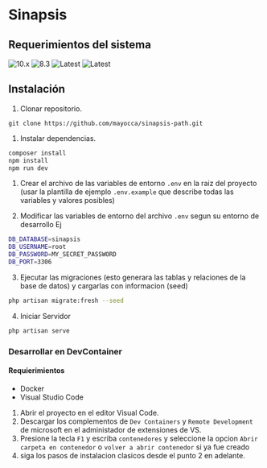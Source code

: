 # Sinapsis

## Requerimientos del sistema

![10.x](https://img.shields.io/badge/Laravel-7.4-brightgreen)
![8.3](https://img.shields.io/badge/PHP-8.3-brightgreen)
![Latest](https://img.shields.io/badge/Composer-Latest-brightgreen)
![Latest](https://img.shields.io/badge/Node.js-Latest-brightgreen)

## Instalación

1.  Clonar repositorio.

```
git clone https://github.com/mayocca/sinapsis-path.git
```

1.  Instalar dependencias.

```bash
composer install
npm install
npm run dev
```

1.  Crear el archivo de las variables de entorno `.env` en la raiz del proyecto (usar la plantilla de ejemplo `.env.example` que describe todas las variables y valores posibles)

2.  Modificar las variables de entorno del archivo `.env` segun su entorno de desarrollo Ej

```bash
DB_DATABASE=sinapsis
DB_USERNAME=root
DB_PASSWORD=MY_SECRET_PASSWORD
DB_PORT=3306
```

3.  Ejecutar las migraciones (esto generara las tablas y relaciones de la base de datos) y cargarlas con informacion (seed)

```bash
php artisan migrate:fresh --seed
```

4.  Iniciar Servidor

```bash
php artisan serve
```

### Desarrollar en DevContainer

#### Requierimientos

-   Docker
-   Visual Studio Code

1. Abrir el proyecto en el editor Visual Code.
1. Descargar los complementos de `Dev Containers` y `Remote Development` de microsoft en el administador de extensiones de VS.
1. Presione la tecla `F1` y escriba `contenedores` y seleccione la opcion `Abrir carpeta en contenedor` o `volver a abrir contenedor` si ya fue creado
1. siga los pasos de instalacion clasicos desde el punto 2 en adelante.
